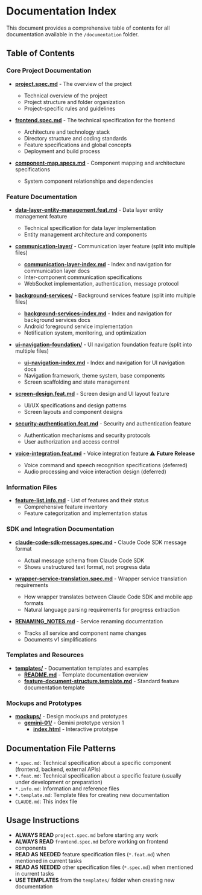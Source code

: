 # Documentation Index

This document provides a comprehensive table of contents for all documentation available in the `/documentation` folder.

## Table of Contents

### Core Project Documentation

- **[project.spec.md](./project.spec.md)** - The overview of the project
  - Technical overview of the project
  - Project structure and folder organization
  - Project-specific rules and guidelines

- **[frontend.spec.md](./frontend.spec.md)** - The technical specification for the frontend
  - Architecture and technology stack
  - Directory structure and coding standards
  - Feature specifications and global concepts
  - Deployment and build process

- **[component-map.specs.md](./component-map.specs.md)** - Component mapping and architecture specifications
  - System component relationships and dependencies

### Feature Documentation

- **[data-layer-entity-management.feat.md](./data-layer-entity-management.feat.md)** - Data layer entity management feature
  - Technical specification for data layer implementation
  - Entity management architecture and components

- **[communication-layer/](./communication-layer/)** - Communication layer feature (split into multiple files)
  - **[communication-layer-index.md](./communication-layer/communication-layer-index.md)** - Index and navigation for communication layer docs
  - Inter-component communication specifications
  - WebSocket implementation, authentication, message protocol

- **[background-services/](./background-services/)** - Background services feature (split into multiple files)
  - **[background-services-index.md](./background-services/background-services-index.md)** - Index and navigation for background services docs
  - Android foreground service implementation
  - Notification system, monitoring, and optimization

- **[ui-navigation-foundation/](./ui-navigation-foundation/)** - UI navigation foundation feature (split into multiple files)
  - **[ui-navigation-index.md](./ui-navigation-foundation/ui-navigation-index.md)** - Index and navigation for UI navigation docs
  - Navigation framework, theme system, base components
  - Screen scaffolding and state management

- **[screen-design.feat.md](./screen-design.feat.md)** - Screen design and UI layout feature
  - UI/UX specifications and design patterns
  - Screen layouts and component designs

- **[security-authentication.feat.md](./security-authentication.feat.md)** - Security and authentication feature
  - Authentication mechanisms and security protocols
  - User authorization and access control

- **[voice-integration.feat.md](./voice-integration.feat.md)** - Voice integration feature ⚠️ **Future Release**
  - Voice command and speech recognition specifications (deferred)
  - Audio processing and voice interaction design (deferred)

### Information Files

- **[feature-list.info.md](./feature-list.info.md)** - List of features and their status
  - Comprehensive feature inventory
  - Feature categorization and implementation status

### SDK and Integration Documentation

- **[claude-code-sdk-messages.spec.md](./claude-code-sdk-messages.spec.md)** - Claude Code SDK message format
  - Actual message schema from Claude Code SDK
  - Shows unstructured text format, not progress data

- **[wrapper-service-translation.spec.md](./wrapper-service-translation.spec.md)** - Wrapper service translation requirements
  - How wrapper translates between Claude Code SDK and mobile app formats
  - Natural language parsing requirements for progress extraction

- **[RENAMING_NOTES.md](./RENAMING_NOTES.md)** - Service renaming documentation
  - Tracks all service and component name changes
  - Documents v1 simplifications

### Templates and Resources

- **[templates/](./templates/)** - Documentation templates and examples
  - **[README.md](./templates/README.md)** - Template documentation overview
  - **[feature-document-structure.template.md](./templates/feature-document-structure.template.md)** - Standard feature documentation template

### Mockups and Prototypes

- **[mockups/](./mockups/)** - Design mockups and prototypes
  - **[gemini-01/](./mockups/gemini-01/)** - Gemini prototype version 1
    - **[index.html](./mockups/gemini-01/index.html)** - Interactive prototype

## Documentation File Patterns

- `*.spec.md`: Technical specification about a specific component (frontend, backend, external APIs)
- `*.feat.md`: Technical specification about a specific feature (usually under development or preparation)
- `*.info.md`: Information and reference files
- `*.template.md`: Template files for creating new documentation
- `CLAUDE.md`: This index file

## Usage Instructions

- **ALWAYS READ** `project.spec.md` before starting any work
- **ALWAYS READ** `frontend.spec.md` before working on frontend components
- **READ AS NEEDED** feature specification files (`*.feat.md`) when mentioned in current tasks
- **READ AS NEEDED** other specification files (`*.spec.md`) when mentioned in current tasks
- **USE TEMPLATES** from the `templates/` folder when creating new documentation